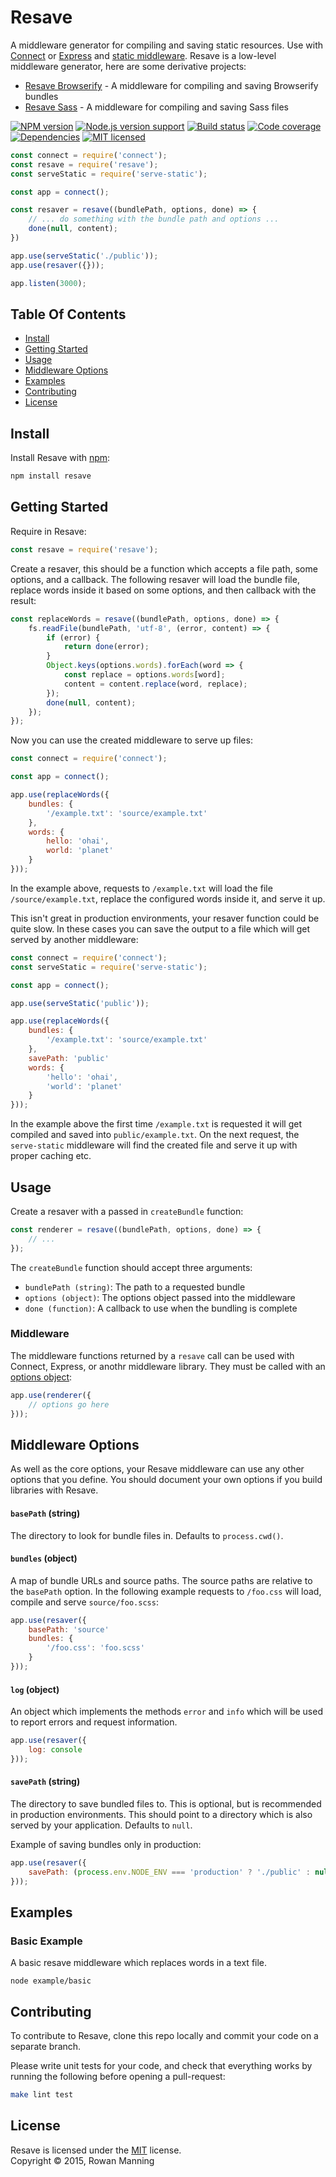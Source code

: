 
Resave
======

A middleware generator for compiling and saving static resources. Use with [Connect][connect] or [Express][express] and [static middleware][serve-static]. Resave is a low-level middleware generator, here are some derivative projects:

  - [Resave Browserify][resave-browserify] - A middleware for compiling and saving Browserify bundles
  - [Resave Sass][resave-sass] - A middleware for compiling and saving Sass files

[![NPM version][shield-npm]][info-npm]
[![Node.js version support][shield-node]][info-node]
[![Build status][shield-build]][info-build]
[![Code coverage][shield-coverage]][info-coverage]
[![Dependencies][shield-dependencies]][info-dependencies]
[![MIT licensed][shield-license]][info-license]

```js
const connect = require('connect');
const resave = require('resave');
const serveStatic = require('serve-static');

const app = connect();

const resaver = resave((bundlePath, options, done) => {
    // ... do something with the bundle path and options ...
    done(null, content);
})

app.use(serveStatic('./public'));
app.use(resaver({}));

app.listen(3000);
```


Table Of Contents
-----------------

- [Install](#install)
- [Getting Started](#getting-started)
- [Usage](#usage)
- [Middleware Options](#middleware-options)
- [Examples](#examples)
- [Contributing](#contributing)
- [License](#license)


Install
-------

Install Resave with [npm][npm]:

```sh
npm install resave
```


Getting Started
---------------

Require in Resave:

```js
const resave = require('resave');
```

Create a resaver, this should be a function which accepts a file path, some options, and a callback. The following resaver will load the bundle file, replace words inside it based on some options, and then callback with the result:

```js
const replaceWords = resave((bundlePath, options, done) => {
    fs.readFile(bundlePath, 'utf-8', (error, content) => {
        if (error) {
            return done(error);
        }
        Object.keys(options.words).forEach(word => {
            const replace = options.words[word];
            content = content.replace(word, replace);
        });
        done(null, content);
    });
});
```

Now you can use the created middleware to serve up files:

```js
const connect = require('connect');

const app = connect();

app.use(replaceWords({
    bundles: {
        '/example.txt': 'source/example.txt'
    },
    words: {
        hello: 'ohai',
        world: 'planet'
    }
}));
```

In the example above, requests to `/example.txt` will load the file `/source/example.txt`, replace the configured words inside it, and serve it up.

This isn't great in production environments, your resaver function could be quite slow. In these cases you can save the output to a file which will get served by another middleware:

```js
const connect = require('connect');
const serveStatic = require('serve-static');

const app = connect();

app.use(serveStatic('public'));

app.use(replaceWords({
    bundles: {
        '/example.txt': 'source/example.txt'
    },
    savePath: 'public'
    words: {
        'hello': 'ohai',
        'world': 'planet'
    }
}));
```

In the example above the first time `/example.txt` is requested it will get compiled and saved into `public/example.txt`. On the next request, the `serve-static` middleware will find the created file and serve it up with proper caching etc.


Usage
-----

Create a resaver with a passed in `createBundle` function:

```js
const renderer = resave((bundlePath, options, done) => {
    // ...
});
```

The `createBundle` function should accept three arguments:

  - `bundlePath (string)`: The path to a requested bundle
  - `options (object)`: The options object passed into the middleware
  - `done (function)`: A callback to use when the bundling is complete

### Middleware

The middleware functions returned by a `resave` call can be used with Connect, Express, or anothr middleware library. They must be called with an [options object](#middleware-options):

```js
app.use(renderer({
    // options go here
}));
```


Middleware Options
------------------

As well as the core options, your Resave middleware can use any other options that you define. You should document your own options if you build libraries with Resave.

#### `basePath` (string)

The directory to look for bundle files in. Defaults to `process.cwd()`.

#### `bundles` (object)

A map of bundle URLs and source paths. The source paths are relative to the `basePath` option. In the following example requests to `/foo.css` will load, compile and serve `source/foo.scss`:

```js
app.use(resaver({
    basePath: 'source'
    bundles: {
        '/foo.css': 'foo.scss'
    }
}));
```

#### `log` (object)

An object which implements the methods `error` and `info` which will be used to report errors and request information.

```js
app.use(resaver({
    log: console
}));
```

#### `savePath` (string)

The directory to save bundled files to. This is optional, but is recommended in production environments. This should point to a directory which is also served by your application. Defaults to `null`.

Example of saving bundles only in production:

```js
app.use(resaver({
    savePath: (process.env.NODE_ENV === 'production' ? './public' : null)
}));
```


Examples
--------

### Basic Example

A basic resave middleware which replaces words in a text file.

```
node example/basic
```


Contributing
------------

To contribute to Resave, clone this repo locally and commit your code on a separate branch.

Please write unit tests for your code, and check that everything works by running the following before opening a pull-request:

```sh
make lint test
```


License
-------

Resave is licensed under the [MIT][info-license] license.  
Copyright &copy; 2015, Rowan Manning



[connect]: https://github.com/senchalabs/connect
[express]: http://expressjs.com/
[npm]: https://npmjs.org/
[serve-static]: https://github.com/expressjs/serve-static

[resave-browserify]: https://github.com/rowanmanning/resave-browserify
[resave-sass]: https://github.com/rowanmanning/resave-sass

[info-coverage]: https://coveralls.io/github/rowanmanning/resave
[info-dependencies]: https://gemnasium.com/rowanmanning/resave
[info-license]: LICENSE
[info-node]: package.json
[info-npm]: https://www.npmjs.com/package/resave
[info-build]: https://travis-ci.org/rowanmanning/resave
[shield-coverage]: https://img.shields.io/coveralls/rowanmanning/resave.svg
[shield-dependencies]: https://img.shields.io/gemnasium/rowanmanning/resave.svg
[shield-license]: https://img.shields.io/badge/license-MIT-blue.svg
[shield-node]: https://img.shields.io/badge/node.js%20support-4–7-brightgreen.svg
[shield-npm]: https://img.shields.io/npm/v/resave.svg
[shield-build]: https://img.shields.io/travis/rowanmanning/resave/master.svg
